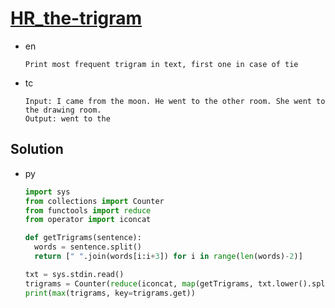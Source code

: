 # [HR_the-trigram](https://www.hackerrank.com/challenges/the-trigram)

* en

  ```en
  Print most frequent trigram in text, first one in case of tie

  ```

* tc

  ```tc
  Input: I came from the moon. He went to the other room. She went to the drawing room.
  Output: went to the
  ```

## Solution

* py

  ```py
  import sys
  from collections import Counter
  from functools import reduce
  from operator import iconcat

  def getTrigrams(sentence):
    words = sentence.split()
    return [" ".join(words[i:i+3]) for i in range(len(words)-2)]

  txt = sys.stdin.read()
  trigrams = Counter(reduce(iconcat, map(getTrigrams, txt.lower().split('.')), []))
  print(max(trigrams, key=trigrams.get))
  ```
